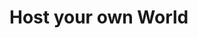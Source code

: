 <!-- import Intro from '@site/docs/_partials/host/intro.md' -->

# Host your own World
<!-- Start of partial: Intro -->
<!--
TODO
-->

<!-- End of partial: Intro -->

